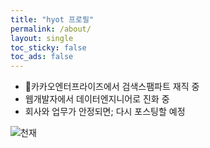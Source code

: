 ```yaml
---
title: "hyot 프로필"
permalink: /about/
layout: single
toc_sticky: false
toc_ads: false
---
```


- 카카오엔터프라이즈에서 검색스팸파트 재직 중
- 웹개발자에서 데이터엔지니어로 진화 중
- 회사와 업무가 안정되면; 다시 포스팅할 예정

![천재]({{site.url}}/assets/images/genius.jpg "천재!")
